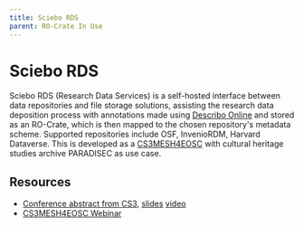 ```yaml
---
title: Sciebo RDS
parent: RO-Crate In Use
---
```

<!--
   Copyright 2019-2024 RO-Crate contributors
   <https://github.com/ResearchObject/ro-crate/graphs/contributors>

   Licensed under the Apache License, Version 2.0 (the "License");
   you may not use this file except in compliance with the License.
   You may obtain a copy of the License at

       http://www.apache.org/licenses/LICENSE-2.0

   Unless required by applicable law or agreed to in writing, software
   distributed under the License is distributed on an "AS IS" BASIS,
   WITHOUT WARRANTIES OR CONDITIONS OF ANY KIND, either express or implied.
   See the License for the specific language governing permissions and
   limitations under the License.
-->


# Sciebo RDS

Sciebo RDS (Research Data Services) is a self-hosted interface between data repositories and file storage solutions, assisting the research data deposition process with annotations made using [Describo Online](https://arkisto-platform.github.io/tools/description/describo-online/) and stored as an RO-Crate, which is then mapped to the chosen repository's metadata scheme. Supported repositories include OSF, InvenioRDM, Harvard Dataverse. This is developed as a [CS3MESH4EOSC](https://cs3mesh4eosc.eu/) with cultural heritage studies archive PARADISEC as use case.


## Resources

* [Conference abstract from CS3](https://indico.cern.ch/event/1210538/contributions/5207925/), [slides](https://indico.cern.ch/event/1210538/contributions/5207925/attachments/2603775/4500547/CS3_2023_ScieboRDS_final.pdf) [video](https://cds.cern.ch/record/2855346)
* [CS3MESH4EOSC Webinar](https://cs3mesh4eosc.eu/data-services/open-data-systems)

<!--
[![sciebo logo](../assets/img/sciebo.svg)](https://sciebo.org/)

[sciebo](https://reliance.rohub.org/) (EXAMPLE-ACRONYM), is a...

sciebo uses RO-Crate for ... as ....

sciebo works with Project X, .....

![sciebo screenshot with RO-Crate(../assets/img/sciebo-screenshot.png)


## RO-Crate in sciebo

(Show practically how RO-Crate is used, link to profile of RO-Crate, etc.)

The sciebo API supports [RO-Crate export](http://sciebo.org/docs/ro-crate) as...

sciebo also plans to do...

sciebo:
```
curl -H "Accept: application/ld+json" https://sciebo.com/ro-crate/a72f314d

{
  "@context": { … },
  "@graph": [
   …
    {
      "@id": "./",
      "hasPart": […],
      "@type": "Dataset",
    }
   …
}
```


## Resources

* [sciebo Homepage](https://sciebo.org/)
* [sciebo documentation](https://sciebo.org/docs/)
* [RO-Crate profile for sciebo](https://sciebo.org/crate-profile)
* [sciebo Tutorials](https://sciebo.org/docs/tutorial)
* [sciebo presentation](http://sciebo.org/)

## Publications

Alice Land, Bob Bunny (2020):  
**sciebo and RO-Crate**.  
_sciebo Journal_ **0**(1)
<https://doi.org/10.1234/sciebo>  
[[preprint](http://sciebo.com/preprint.pdf)]

-->
